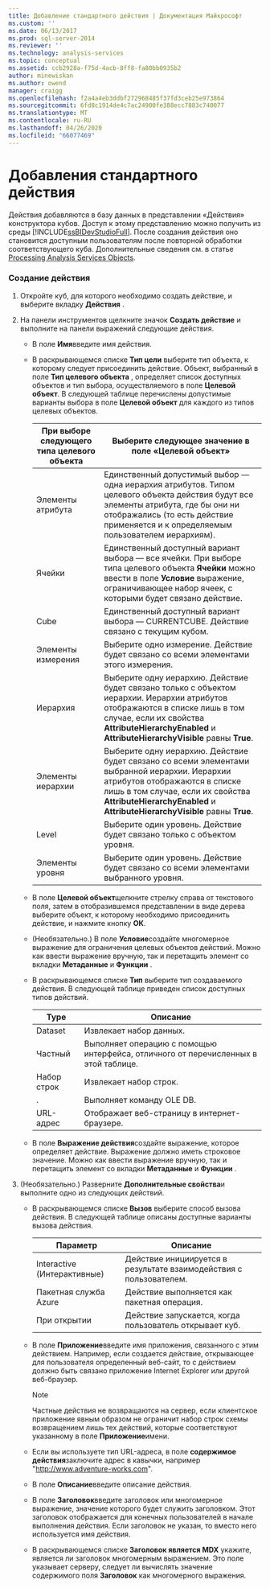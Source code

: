 ```yaml
---
title: Добавление стандартного действия | Документация Майкрософт
ms.custom: ''
ms.date: 06/13/2017
ms.prod: sql-server-2014
ms.reviewer: ''
ms.technology: analysis-services
ms.topic: conceptual
ms.assetid: ccb2928a-f75d-4acb-8ff8-fa80bb0935b2
author: minewiskan
ms.author: owend
manager: craigg
ms.openlocfilehash: f2a4a4eb3ddbf272968485f37fd3ceb25e973864
ms.sourcegitcommit: 6fd8c1914de4c7ac24900fe388ecc7883c740077
ms.translationtype: MT
ms.contentlocale: ru-RU
ms.lasthandoff: 04/26/2020
ms.locfileid: "66077469"
---
```

# <a name="add-a-standard-action"></a>Добавления стандартного действия
  Действия добавляются в базу данных в представлении «Действия» конструктора кубов. Доступ к этому представлению можно получить из среды [!INCLUDE[ssBIDevStudioFull](../../includes/ssbidevstudiofull-md.md)]. После создания действия оно становится доступным пользователям после повторной обработки соответствующего куба. Дополнительные сведения см. в статье [Processing Analysis Services Objects](processing-analysis-services-objects.md).  
  
### <a name="to-create-an-action"></a>Создание действия  
  
1.  Откройте куб, для которого необходимо создать действие, и выберите вкладку **Действия** .  
  
2.  На панели инструментов щелкните значок **Создать действие** и выполните на панели выражений следующие действия.  
  
    -   В поле **Имя**введите имя действия.  
  
    -   В раскрывающемся списке **Тип цели** выберите тип объекта, к которому следует присоединить действие. Объект, выбранный в поле **Тип целевого объекта** , определяет список доступных объектов и тип выбора, осуществляемого в поле **Целевой объект**. В следующей таблице перечислены допустимые варианты выбора в поле **Целевой объект** для каждого из типов целевых объектов.  
  
        |При выборе следующего типа целевого объекта|Выберите следующее значение в поле «Целевой объект»|  
        |---------------------------------------------|---------------------------------------------------|  
        |Элементы атрибута|Единственный допустимый выбор — одна иерархия атрибутов. Типом целевого объекта действия будут все элементы атрибута, где бы они ни отображались (то есть действие применяется и к определяемым пользователем иерархиям).|  
        |Ячейки|Единственный доступный вариант выбора — все ячейки. При выборе типа целевого объекта **Ячейки** можно ввести в поле **Условие** выражение, ограничивающее набор ячеек, с которыми будет связано действие.|  
        |Cube|Единственный доступный вариант выбора — CURRENTCUBE. Действие связано с текущим кубом.|  
        |Элементы измерения|Выберите одно измерение. Действие будет связано со всеми элементами этого измерения.|  
        |Иерархия|Выберите одну иерархию. Действие будет связано только с объектом иерархии. Иерархии атрибутов отображаются в списке лишь в том случае, если их свойства **AttributeHierarchyEnabled** и **AttributeHierarchyVisible** равны **True**.|  
        |Элементы иерархии|Выберите одну иерархию. Действие будет связано со всеми элементами выбранной иерархии. Иерархии атрибутов отображаются в списке лишь в том случае, если их свойства **AttributeHierarchyEnabled** и **AttributeHierarchyVisible** равны **True**.|  
        |Level|Выберите один уровень. Действие будет связано только с объектом уровня.|  
        |Элементы уровня|Выберите один уровень. Действие будет связано со всеми элементами выбранного уровня.|  
  
    -   В поле **Целевой объект**щелкните стрелку справа от текстового поля, затем в отобразившемся представлении в виде дерева выберите объект, к которому необходимо присоединить действие, и нажмите кнопку **ОК**.  
  
    -   (Необязательно.) В поле **Условие**создайте многомерное выражение для ограничения целевых объектов действий. Можно как ввести выражение вручную, так и перетащить элемент со вкладки **Метаданные** и **Функции** .  
  
    -   В раскрывающемся списке **Тип** выберите тип создаваемого действия. В следующей таблице приведен список доступных типов действий.  
  
        |Type|Описание|  
        |----------|-----------------|  
        |Dataset|Извлекает набор данных.|  
        |Частный|Выполняет операцию с помощью интерфейса, отличного от перечисленных в этой таблице.|  
        |Набор строк|Извлекает набор строк.|  
        |.|Выполняет команду OLE DB.|  
        |URL-адрес|Отображает веб-страницу в интернет-браузере.|  
  
    -   В поле **Выражение действия**создайте выражение, которое определяет действие. Выражение должно иметь строковое значение. Можно как ввести выражение вручную, так и перетащить элемент со вкладки **Метаданные** и **Функции** .  
  
3.  (Необязательно.) Разверните **Дополнительные свойства**и выполните одно из следующих действий.  
  
    -   В раскрывающемся списке **Вызов** выберите способ вызова действия. В следующей таблице описаны доступные варианты вызова действия.  
  
        |Параметр|Описание|  
        |------------|-----------------|  
        |Interactive (Интерактивные)|Действие инициируется в результате взаимодействия с пользователем.|  
        |Пакетная служба Azure|Действие выполняется как пакетная операция.|  
        |При открытии|Действие запускается, когда пользователь открывает куб.|  
  
    -   В поле **Приложение**введите имя приложения, связанного с этим действием. Например, если создается действие, открывающее для пользователя определенный веб-сайт, то с действием должно быть связано приложение Internet Explorer или другой веб-браузер.  
  
        > [!NOTE]  
        >   Частные действия не возвращаются на сервер, если клиентское приложение явным образом не ограничит набор строк схемы возвращением лишь тех действий, которые соответствуют указанному в поле **Приложение**имени.  
  
    -   Если вы используете тип URL-адреса, в поле **содержимое действия**заключите адрес в кавычки, например "http://www.adventure-works.com".  
  
    -   В поле **Описание**введите описание действия.  
  
    -   В поле **Заголовок**введите заголовок или многомерное выражение, значение которого будет служить заголовком. Этот заголовок отображается для конечных пользователей в начале выполнения действия. Если заголовок не указан, то вместо него используется имя действия.  
  
    -   В раскрывающемся списке **Заголовок является MDX** укажите, является ли заголовок многомерным выражением. Это поле указывает серверу, следует ли вычислять значение содержимого поля **Заголовок** как многомерного выражения.  
  
  
